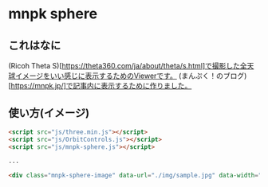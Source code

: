 mnpk sphere
===========

## これはなに

(Ricoh Theta S)[https://theta360.com/ja/about/theta/s.html]で撮影した全天球イメージをいい感じに表示するためのViewerです。
(まんぷく！のブログ)[https://mnpk.jp/]で記事内に表示するために作りました。

## 使い方(イメージ)

```html
<script src="js/three.min.js"></script>
<script src="js/OrbitControls.js"></script>
<script src="js/mnpk-sphere.js"></script>

...

<div class="mnpk-sphere-image" data-url="./img/sample.jpg" data-width="500" data-height="375">
```

